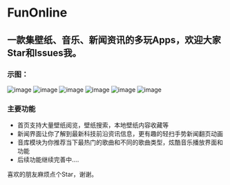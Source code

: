 # FunOnline

## 一款集壁纸、音乐、新闻资讯的多玩Apps，欢迎大家Star和lssues我。
 
 ### 示图：
![image](https://github.com/tj812215542/FunOnline/blob/master/FunOnline/ScreenImages/home.png) 
![image](https://github.com/tj812215542/FunOnline/blob/master/FunOnline/ScreenImages/news.png)
![image](https://github.com/tj812215542/FunOnline/blob/master/FunOnline/ScreenImages/music1.png)
![image](https://github.com/tj812215542/FunOnline/blob/master/FunOnline/ScreenImages/music2.png)
![image](https://github.com/tj812215542/FunOnline/blob/master/FunOnline/ScreenImages/music3.png)
![image](https://github.com/tj812215542/FunOnline/blob/master/FunOnline/ScreenImages/mine.png)

### 主要功能
* 首页支持大量壁纸阅览，壁纸搜索，本地壁纸内容收藏等<br>
* 新闻界面让你了解到最新科技前沿资讯信息，更有趣的轻扫手势新闻翻页动画<br>
* 音库模块为你推荐当下最热门的歌曲和不同的歌曲类型，炫酷音乐播放界面和功能<br>
* 后续功能继续完善中....<br>

喜欢的朋友麻烦点个Star，谢谢。
